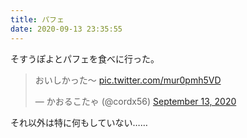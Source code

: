 ```yaml
---
title: パフェ
date: 2020-09-13 23:35:55
---
```


そすうぽよとパフェを食べに行った。

<blockquote class="twitter-tweet"><p lang="ja" dir="ltr">おいしかった〜 <a href="https://t.co/mur0pmh5VD">pic.twitter.com/mur0pmh5VD</a></p>&mdash; かおるこたゃ (@cordx56) <a href="https://twitter.com/cordx56/status/1305055267998953479?ref_src=twsrc%5Etfw">September 13, 2020</a></blockquote> <script async src="https://platform.twitter.com/widgets.js" charset="utf-8"></script>

それ以外は特に何もしていない……
